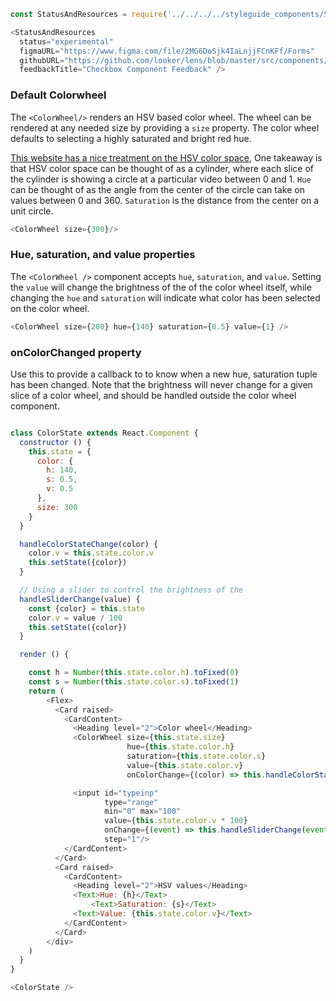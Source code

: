 ```js noeditor
const StatusAndResources = require('../../../../styleguide_components/StatusAndResources').StatusAndResources;

<StatusAndResources
  status="experimental"
  figmaURL="https://www.figma.com/file/2MG6DoSjk4IaLnjjFCnKFf/Forms"
  githubURL="https://github.com/looker/lens/blob/master/src/components/Form/Inputs/Checkbox.tsx"
  feedbackTitle="Checkbox Component Feedback" />
```

### Default Colorwheel

The `<ColorWheel/>` renders an HSV based color wheel.  The wheel can be rendered at any needed size by providing a `size` property.
The color wheel defaults to selecting a highly saturated and bright red hue. 

[This website has a nice treatment on the HSV color space,](http://learn.leighcotnoir.com/artspeak/elements-color/hue-value-saturation/) 
One takeaway is that HSV color space can be thought of as a cylinder,  where each slice of the cylinder is showing a circle at a particular
video between 0 and 1.  `Hue` can be thought of as the angle from the center of the circle can take on values between 0 and 360. 
`Saturation` is the distance from the center on a unit circle. 

```js
<ColorWheel size={300}/>
```

### Hue, saturation, and value properties

The `<ColorWheel />` component accepts `hue`, `saturation`, and `value`. Setting the `value` will change the brightness of the
of the color wheel itself, while changing the `hue` and `saturation` will indicate what color has been selected on the color wheel.

```js
<ColorWheel size={200} hue={140} saturation={0.5} value={1} />
```

### onColorChanged property

Use this to provide a callback to to know when a new hue, saturation tuple has been changed.  Note that the brightness will never change for a given
slice of a color wheel, and should be handled outside the color wheel component. 

```js

class ColorState extends React.Component {
  constructor () {
    this.state = {
      color: {
        h: 140,
        s: 0.5,
        v: 0.5
      },
      size: 300
    }
  }

  handleColorStateChange(color) {
    color.v = this.state.color.v
    this.setState({color})
  }

  // Using a slider to control the brightness of the 
  handleSliderChange(value) {
    const {color} = this.state
    color.v = value / 100
    this.setState({color})
  }

  render () {

    const h = Number(this.state.color.h).toFixed(0)
    const s = Number(this.state.color.s).toFixed(1)
    return (
        <Flex>
          <Card raised>
            <CardContent>
              <Heading level="2">Color wheel</Heading>
              <ColorWheel size={this.state.size}
                          hue={this.state.color.h}
                          saturation={this.state.color.s}
                          value={this.state.color.v}
                          onColorChange={(color) => this.handleColorStateChange(color)}/>

              <input id="typeinp"
                     type="range"
                     min="0" max="100"
                     value={this.state.color.v * 100}
                     onChange={(event) => this.handleSliderChange(event.target.value)}
                     step="1"/>
            </CardContent>
          </Card>
          <Card raised>
            <CardContent>
              <Heading level="2">HSV values</Heading>
              <Text>Hue: {h}</Text>
                  <Text>Saturation: {s}</Text>
              <Text>Value: {this.state.color.v}</Text>
            </CardContent>
          </Card>
        </div>
    )
  }
}

<ColorState />
```
